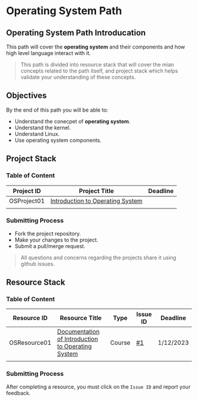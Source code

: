 # Operating System Path

## Operating System Path Introducation

This path will cover the **operating system** and their components and how high level language interact with it.

> This path is divided into resource stack that will cover the mian concepts related to the path itself,
> and project stack which helps validate your understanding of these concepts.

## Objectives

By the end of this path you will be able to:

* Understand the conecpet of **operating system**.
* Understand the kernel.
* Understand Linux.
* Use operating system components.

## Project Stack

### Table of Content


| Project ID  | Project Title                                                                         | Deadline |
| ----------- | ------------------------------------------------------------------------------------- | -------- |
| OSProject01 | [Introduction to Operating System](https://github.com/malekcoders/Introduction-to-OS) |          |
|             |                                                                                       |          |

### Submitting Process

* Fork the project repository.
* Make your changes to the project.
* Submit a pull/merge request.

> All questions and concerns regarding the projects share it using github issues.

## Resource Stack

### Table of Content


| Resource ID  | Resource Title                                                                                                                                                                                                                                                                                                                     | Type   | Issue ID                                                       | Deadline  |
| ------------ | ---------------------------------------------------------------------------------------------------------------------------------------------------------------------------------------------------------------------------------------------------------------------------------------------------------------------------------- | ------ | -------------------------------------------------------------- | --------- |
| OSResource01 | [Documentation of Introduction to Operating System](https://eng.libretexts.org/Courses/Delta_College/Introduction_to_Operating_Systems/02%3A_The_Basics_-_An_Overview/2.01%3A_Introduction_to_Operating_Systems#:~:text=of%20Operating%20system-,Introduction%20to%20Operating%20System,a%20convenient%20and%20efficient%20manner) | Course | [#1](https://github.com/malekcoders/operating-system/issues/1) | 1/12/2023 |
|              |                                                                                                                                                                                                                                                                                                                                    |        |                                                                |           |

### Submitting Process

After completing a resource, you must click on the `Issue ID` and report your feedback.
